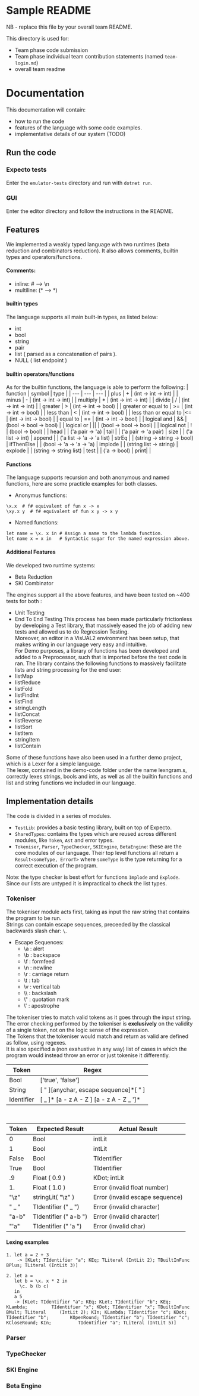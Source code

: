 # Sample README

NB - replace this file by your overall team README.

This directory is used for:

* Team phase code submission
* Team phase individual team contribution statements (named `team-login.md`)
* overall team readme

# Documentation

This documentation will contain:
- how to run the code
- features of the language with some code examples.
- implementative details of our system (TODO)

## Run the code

### Expecto tests

Enter the `emulator-tests` directory and run with `dotnet run`.

### GUI

Enter the editor directory and follow the instructions in the README. 

## Features

We implemented a weakly typed language with two runtimes (beta reduction and combinators reduction). It also allows comments, builtin types and operators/functions.
#### Comments:
- inline: # --> \n
- multiline: (* --> *)
  
#### builtin types
The language supports all main built-in types, as listed below:
- int
- bool
- string
- pair 
- list ( parsed as a concatenation of pairs ).
- NULL ( list endpoint )

#### builtin operators/functions
As for the builtin functions, the language is able to perform the following:
| function | symbol | type |
| --- | --- | --- |
| plus | + | (int -> int -> int) |
| minus | - | (int -> int -> int) |
| multiply | * | (int -> int -> int) |
| divide | / | (int -> int -> int) |
| greater | > | (int -> int -> bool) |
| greater or equal to | >= | (int -> int -> bool) |
| less than | < | (int -> int -> bool) |
| less than or equal to |<= | (int -> int -> bool) |
| equal to | == | (int -> int -> bool) |
| logical and | && | (bool -> bool -> bool) |
| logical or | \|\| | (bool -> bool -> bool) |
| logical not | ! | (bool -> bool) |
| head | | ('a pair -> 'a)
| tail | | ('a pair -> 'a pair)
| size | | ('a list -> int)
| append | | ('a list -> 'a -> 'a list)
| strEq | | (string -> string -> bool)
| ifThenElse | | (bool -> 'a -> 'a -> 'a)
| implode | | (string list -> string)
| explode | | (string -> string list)
| test | | ('a -> bool)
| print| | 

#### Functions
The language supports recursion and both anonymous and named functions, here are some practicle examples for both classes.
- Anonymus functions:
```
\x.x  # f# equivalent of fun x -> x
\xy.x y  # f# equivalent of fun x y -> x y 
```
- Named functions:
```
let name = \x. x in # Assign a name to the lambda function.
let name x = x in   # Syntactic sugar for the named expression above.
```

#### Additional Features
We developed two runtime systems:
  - Beta Reduction
  - SKI Combinator

The engines support all the above features, and have been tested on ~400 tests for both :
  - Unit Testing
  - End To End Testing
This process has been made particularly frictionless by developing a Test library, that massively eased the job of adding new tests and allowed us to do Regression Testing. <br>
Moreover, an editor in a VisUAL2 environment has been setup, that makes writing in our language very easy and intuitive. <br>
For Demo purposes, a library of functions has been developed and added to a Preprocessor, such that is imported before the test code is ran. The library contains the following functions to massively facilitate lists and string processing for the end user:
  - listMap
  - listReduce
  - listFold
  - listFindInt
  - listFind
  - stringLength
  - listConcat
  - listReverse
  - listSort
  - listItem
  - stringItem
  - listContain

Some of these functions have also been used in a further demo project, which is a Lexer for a simple language. <br>
The lexer, contained in the demo-code folder under the name lexngram.s, correctly lexes strings, bools and ints, as well as all the builtin functions and list and string functions we included in our language. <br>

## Implementation details
The code is divided in a series of modules.

- `TestLib`: provides a basic testing library, built on top of Expecto.
- `SharedTypes`: contains the types which are reused across different modules,
like `Token`, `Ast` and error types.
- `Tokeniser`, `Parser`, `TypeChecker`, `SKIEngine`, `BetaEngine`: these are the
core modules of our language. Their top level functions all return a
`Result<someType, ErrorT>` where `someType` is the type returning for a correct
execution of the program.

Note: the type checker is best effort for functions `Implode` and `Explode`.
Since our lists are untyped it is impractical to check the list types.

### Tokeniser
The tokeniser module acts first, taking as input the raw string that contains the program to be run. <br>
Strings can contain escape sequences, preceeded by the classical backwards slash char: `\`.
- Escape Sequences:
  - \a : alert
  - \b : backspace
  - \f : formfeed
  - \n : newline
  - \r : carriage return
  - \t : tab
  - \v : vertical tab
  - \\\\ : backslash
  - \\" : quotation mark
  - \\' : apostrophe

The tokeniser tries to match valid tokens as it goes through the input string. The error checking performed by the tokeniser is __exclusively__ on the validity of a single token, not on the logic sense of the expression. <br>
The Tokens that the tokeniser would match and return as valid are defined as follow, using regexes. <br>
It is also specified a (non exahustive in any way) list of cases in which the program would instead throw an error or just tokenise it differently.

| Token | Regex |
| --- | ----- |
| Bool | ['true', 'false'] |
| String| [ " ][anychar, escape sequence]*[ " ] |
| Identifier |  [ _ ]* [a - z A - Z ] [a - z A - Z _ ']* |

<br>

| Token | Expected Result  | Actual Result |
| --- | --- | --- |
| 0 | Bool | intLit|
| 1 | Bool | intLit|
| False | Bool | TIdentifier |
| True | Bool | TIdentifier |
| .9 | Float ( 0.9 ) | KDot; intLit | 
| 1. | Float ( 1.0 ) | Error (invalid float number)
| "\z" | stringLit( "\\z" ) | Error (invalid escape sequence)
| " _ " | TIdentifier (" _ ") | Error (invalid character)
| "a-b" | TIdentifier (" a-b ") | Error (invalid character)
| "'a" | TIdentifier (" 'a ") | Error (invalid char)

#### Lexing examples
```
1. let a = 2 + 3
    -> [KLet; TIdentifier "a"; KEq; TLiteral (IntLit 2); TBuiltInFunc BPlus; TLiteral (IntLit 3)]

2. let a =
   let b = \x. x * 2 in
     \c. b (b c)
   in
   a 5
   -> [KLet; TIdentifier "a"; KEq; KLet; TIdentifier "b"; KEq; KLambda;         TIdentifier "x"; KDot; TIdentifier "x"; TBuiltInFunc BMult; TLiteral     (IntLit 2); KIn; KLambda; TIdentifier "c"; KDot; TIdentifier "b";        KOpenRound; TIdentifier "b"; TIdentifier "c"; KCloseRound; KIn;          TIdentifier "a"; TLiteral (IntLit 5)]
```

### Parser
### TypeChecker
### SKI Engine
### Beta Engine



